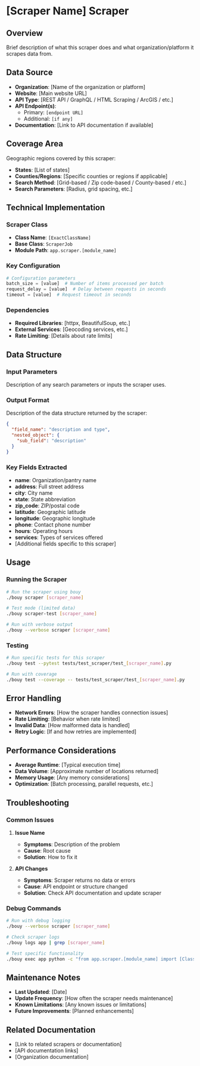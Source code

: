 # [Scraper Name] Scraper

## Overview

Brief description of what this scraper does and what organization/platform it scrapes data from.

## Data Source

- **Organization**: [Name of the organization or platform]
- **Website**: [Main website URL]
- **API Type**: [REST API / GraphQL / HTML Scraping / ArcGIS / etc.]
- **API Endpoint(s)**: 
  - Primary: `[endpoint URL]`
  - Additional: `[if any]`
- **Documentation**: [Link to API documentation if available]

## Coverage Area

Geographic regions covered by this scraper:
- **States**: [List of states]
- **Counties/Regions**: [Specific counties or regions if applicable]
- **Search Method**: [Grid-based / Zip code-based / County-based / etc.]
- **Search Parameters**: [Radius, grid spacing, etc.]

## Technical Implementation

### Scraper Class
- **Class Name**: `[ExactClassName]`
- **Base Class**: `ScraperJob`
- **Module Path**: `app.scraper.[module_name]`

### Key Configuration
```python
# Configuration parameters
batch_size = [value]  # Number of items processed per batch
request_delay = [value]  # Delay between requests in seconds
timeout = [value]  # Request timeout in seconds
```

### Dependencies
- **Required Libraries**: [httpx, BeautifulSoup, etc.]
- **External Services**: [Geocoding services, etc.]
- **Rate Limiting**: [Details about rate limits]

## Data Structure

### Input Parameters
Description of any search parameters or inputs the scraper uses.

### Output Format
Description of the data structure returned by the scraper:

```json
{
  "field_name": "description and type",
  "nested_object": {
    "sub_field": "description"
  }
}
```

### Key Fields Extracted
- **name**: Organization/pantry name
- **address**: Full street address
- **city**: City name
- **state**: State abbreviation
- **zip_code**: ZIP/postal code
- **latitude**: Geographic latitude
- **longitude**: Geographic longitude
- **phone**: Contact phone number
- **hours**: Operating hours
- **services**: Types of services offered
- [Additional fields specific to this scraper]

## Usage

### Running the Scraper

```bash
# Run the scraper using bouy
./bouy scraper [scraper_name]

# Test mode (limited data)
./bouy scraper-test [scraper_name]

# Run with verbose output
./bouy --verbose scraper [scraper_name]
```

### Testing

```bash
# Run specific tests for this scraper
./bouy test --pytest tests/test_scraper/test_[scraper_name].py

# Run with coverage
./bouy test --coverage -- tests/test_scraper/test_[scraper_name].py
```

## Error Handling

- **Network Errors**: [How the scraper handles connection issues]
- **Rate Limiting**: [Behavior when rate limited]
- **Invalid Data**: [How malformed data is handled]
- **Retry Logic**: [If and how retries are implemented]

## Performance Considerations

- **Average Runtime**: [Typical execution time]
- **Data Volume**: [Approximate number of locations returned]
- **Memory Usage**: [Any memory considerations]
- **Optimization**: [Batch processing, parallel requests, etc.]

## Troubleshooting

### Common Issues

1. **Issue Name**
   - **Symptoms**: Description of the problem
   - **Cause**: Root cause
   - **Solution**: How to fix it

2. **API Changes**
   - **Symptoms**: Scraper returns no data or errors
   - **Cause**: API endpoint or structure changed
   - **Solution**: Check API documentation and update scraper

### Debug Commands

```bash
# Run with debug logging
./bouy --verbose scraper [scraper_name]

# Check scraper logs
./bouy logs app | grep [scraper_name]

# Test specific functionality
./bouy exec app python -c "from app.scraper.[module_name] import [ClassName]; print([ClassName]().test_connection())"
```

## Maintenance Notes

- **Last Updated**: [Date]
- **Update Frequency**: [How often the scraper needs maintenance]
- **Known Limitations**: [Any known issues or limitations]
- **Future Improvements**: [Planned enhancements]

## Related Documentation

- [Link to related scrapers or documentation]
- [API documentation links]
- [Organization documentation]